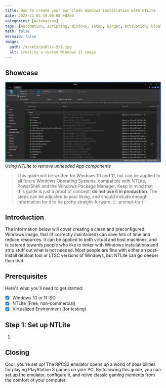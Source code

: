 ```yaml
---
title: How to create your own clean Windows installation with NTLite 
date: 2023-11-03 19:00:00 +0200
categories: [Automation]
tags: [Automation, scripting, Windows, setup, winget, activation, bloatware, debloat, Microsoft, GitHub, open-source]
math: false
mermaid: false
image:
  path: /assets/public-5/1.jpg
  alt: Creating a custom Windows 11 image
---
```


## Showcase
![1](/assets/public-5/2.png)
_Using NTLite to remove unneeded App components_

> This guide will be written for Windows 10 and 11, but can be applied to all future Windows Operating Systems, compatible with NTLite, PowerShell and the Windows Package Manager. Keep in mind that this guide is just a proof of concept, **do not use it in production**. The steps can be adjusted to your liking, and should include enough information for it to be pretty straight-forward. 
{: .prompt-tip }

## Introduction
The information below will cover creating a clean and preconfigured Windows image, that (if correctly maintained) can save lots of time and reduce resources. It can be applied to both virtual and host machines, and is catered towards people who like to tinker with Windows installations and strip stuff out what is not needed. Most people are fine with either an post-install debloat tool or LTSC versions of Windows, but NTLite can go deeper than that. 

## Prerequisites
Here's what you'll need to get started:
- [x] Windows 10 or 11 ISO
- [x] NTLite (Free, non-commercial)
- [x] Virtualized Environment (for testing)

## Step 1: Set up NTLite
1. 

## Closing

Cool, you're set up! The RPCS3 emulator opens up a world of possibilities for playing PlayStation 3 games on your PC. By following this guide, you can set up the emulator, configure it, and relive classic gaming moments from the comfort of your computer. 
